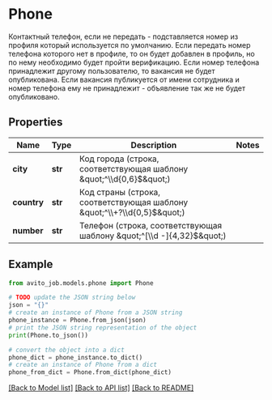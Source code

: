 # Phone

Контактный телефон, если не передать - подставляется номер из профиля который используется по умолчанию. Если передать номер телефона которого нет в профиле, то он будет добавлен в профиль, но по нему необходимо будет пройти верификацию. Если номер телефона принадлежит другому пользователю, то вакансия не будет опубликована. Если вакансия публикуется от имени сотрудника и номер телефона ему не принадлежит - объявление так же не будет опубликовано.

## Properties

Name | Type | Description | Notes
------------ | ------------- | ------------- | -------------
**city** | **str** | Код города (строка, соответствующая шаблону \&quot;^\\\\d{0,6}$\&quot;) | 
**country** | **str** | Код страны (строка, соответствующая шаблону \&quot;^\\\\+?\\\\d{0,5}$\&quot;) | 
**number** | **str** | Телефон (строка, соответствующая шаблону \&quot;^[\\\\d -]{4,32}$\&quot;) | 

## Example

```python
from avito_job.models.phone import Phone

# TODO update the JSON string below
json = "{}"
# create an instance of Phone from a JSON string
phone_instance = Phone.from_json(json)
# print the JSON string representation of the object
print(Phone.to_json())

# convert the object into a dict
phone_dict = phone_instance.to_dict()
# create an instance of Phone from a dict
phone_from_dict = Phone.from_dict(phone_dict)
```
[[Back to Model list]](../README.md#documentation-for-models) [[Back to API list]](../README.md#documentation-for-api-endpoints) [[Back to README]](../README.md)


